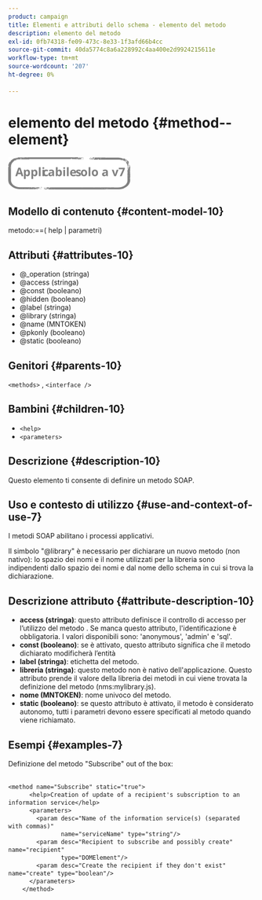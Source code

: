 ```yaml
---
product: campaign
title: Elementi e attributi dello schema - elemento del metodo
description: elemento del metodo
exl-id: 0fb74318-fe09-473c-8e33-1f3afd66b4cc
source-git-commit: 40da5774c8a6a228992c4aa400e2d9924215611e
workflow-type: tm+mt
source-wordcount: '207'
ht-degree: 0%

---
```


# elemento del metodo {#method--element}

![](../../../assets/v7-only.svg)

## Modello di contenuto {#content-model-10}

metodo:==( help | parametri)

## Attributi {#attributes-10}

* @_operation (stringa)
* @access (stringa)
* @const (booleano)
* @hidden (booleano)
* @label (stringa)
* @library (stringa)
* @name (MNTOKEN)
* @pkonly (booleano)
* @static (booleano)

## Genitori {#parents-10}

`<methods>`  ,  `<interface />`

## Bambini {#children-10}

* `<help>`
* `<parameters>`

## Descrizione {#description-10}

Questo elemento ti consente di definire un metodo SOAP.

## Uso e contesto di utilizzo {#use-and-context-of-use-7}

I metodi SOAP abilitano i processi applicativi.

Il simbolo &quot;@library&quot; è necessario per dichiarare un nuovo metodo (non nativo): lo spazio dei nomi e il nome utilizzati per la libreria sono indipendenti dallo spazio dei nomi e dal nome dello schema in cui si trova la dichiarazione.

## Descrizione attributo {#attribute-description-10}

* **access (stringa)**: questo attributo definisce il controllo di accesso per l’utilizzo del metodo . Se manca questo attributo, l&#39;identificazione è obbligatoria. I valori disponibili sono: &#39;anonymous&#39;, &#39;admin&#39; e &#39;sql&#39;.
* **const (booleano)**: se è attivato, questo attributo significa che il metodo dichiarato modificherà l’entità
* **label (stringa)**: etichetta del metodo.
* **libreria (stringa)**: questo metodo non è nativo dell&#39;applicazione. Questo attributo prende il valore della libreria dei metodi in cui viene trovata la definizione del metodo (nms:mylibrary.js).
* **nome (MNTOKEN)**: nome univoco del metodo.
* **static (booleano)**: se questo attributo è attivato, il metodo è considerato autonomo, tutti i parametri devono essere specificati al metodo quando viene richiamato.

## Esempi {#examples-7}

Definizione del metodo &quot;Subscribe&quot; out of the box:

```
 
<method name="Subscribe" static="true">
      <help>Creation of update of a recipient's subscription to an information service</help>
      <parameters>
        <param desc="Name of the information service(s) (separated with commas)"
               name="serviceName" type="string"/>
        <param desc="Recipient to subscribe and possibly create" name="recipient"
               type="DOMElement"/>
        <param desc="Create the recipient if they don't exist" name="create" type="boolean"/>
      </parameters>     
    </method>
```
